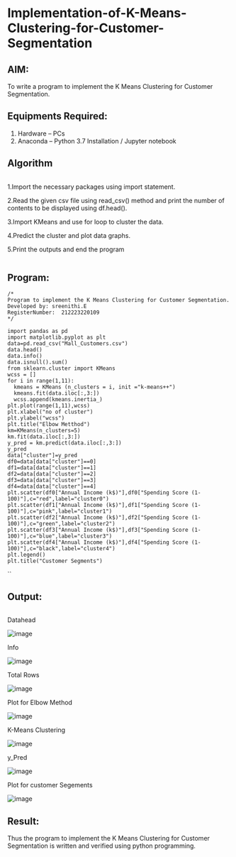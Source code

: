 # Implementation-of-K-Means-Clustering-for-Customer-Segmentation

## AIM:
To write a program to implement the K Means Clustering for Customer Segmentation.

## Equipments Required:
1. Hardware – PCs
2. Anaconda – Python 3.7 Installation / Jupyter notebook

## Algorithm
```
```
1.Import the necessary packages using import statement.

2.Read the given csv file using read_csv() method and print the number of contents to be displayed using df.head().

3.Import KMeans and use for loop to cluster the data.

4.Predict the cluster and plot data graphs.

5.Print the outputs and end the program
```
```

## Program:
```
/*
Program to implement the K Means Clustering for Customer Segmentation.
Developed by: sreenithi.E
RegisterNumber:  212223220109
*/
```
```
import pandas as pd
import matplotlib.pyplot as plt
data=pd.read_csv("Mall_Customers.csv")
data.head()
data.info()
data.isnull().sum()
from sklearn.cluster import KMeans
wcss = []
for i in range(1,11):
  kmeans = KMeans (n_clusters = i, init ="k-means++")
  kmeans.fit(data.iloc[:,3:])
  wcss.append(kmeans.inertia_)
plt.plot(range(1,11),wcss)
plt.xlabel("no of cluster")
plt.ylabel("wcss")
plt.title("Elbow Metthod")
km=KMeans(n_clusters=5)
km.fit(data.iloc[:,3:])
y_pred = km.predict(data.iloc[:,3:])
y_pred
data["cluster"]=y_pred
df0=data[data["cluster"]==0]
df1=data[data["cluster"]==1]
df2=data[data["cluster"]==2]
df3=data[data["cluster"]==3]
df4=data[data["cluster"]==4]
plt.scatter(df0["Annual Income (k$)"],df0["Spending Score (1-100)"],c="red",label="cluster0")
plt.scatter(df1["Annual Income (k$)"],df1["Spending Score (1-100)"],c="pink",label="cluster1")
plt.scatter(df2["Annual Income (k$)"],df2["Spending Score (1-100)"],c="green",label="cluster2")
plt.scatter(df3["Annual Income (k$)"],df3["Spending Score (1-100)"],c="blue",label="cluster3")
plt.scatter(df4["Annual Income (k$)"],df4["Spending Score (1-100)"],c="black",label="cluster4")
plt.legend()
plt.title("Customer Segments")
```
``


## Output:
```
```
Datahead

![image](https://github.com/sreenithi23/Implementation-of-K-Means-Clustering-for-Customer-Segmentation/assets/147017600/3e7799bb-e23a-4fc1-888f-57aecbb52dee)

Info

![image](https://github.com/sreenithi23/Implementation-of-K-Means-Clustering-for-Customer-Segmentation/assets/147017600/f90dfcf6-9027-438b-97d7-b13a9cc411f6)

Total Rows

![image](https://github.com/sreenithi23/Implementation-of-K-Means-Clustering-for-Customer-Segmentation/assets/147017600/3d974e40-2db6-4838-85b9-99a9ffb9dbaa)



Plot for Elbow Method

![image](https://github.com/sreenithi23/Implementation-of-K-Means-Clustering-for-Customer-Segmentation/assets/147017600/61e9da3e-7a9d-45a9-bc5f-02c01e4bb369)

K-Means Clustering

![image](https://github.com/sreenithi23/Implementation-of-K-Means-Clustering-for-Customer-Segmentation/assets/147017600/b1c2cb10-cdf7-44a5-b3bb-510b28fb3229)

y_Pred

![image](https://github.com/sreenithi23/Implementation-of-K-Means-Clustering-for-Customer-Segmentation/assets/147017600/3b599ed9-1ab8-4f7e-811c-7b319ec9bca6)



Plot for customer Segements

![image](https://github.com/sreenithi23/Implementation-of-K-Means-Clustering-for-Customer-Segmentation/assets/147017600/ad89d4ab-99d3-4bf1-a45b-6633a48b67d0)





## Result:
Thus the program to implement the K Means Clustering for Customer Segmentation is written and verified using python programming.
